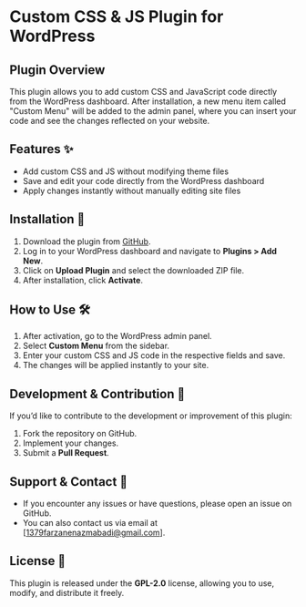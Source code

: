 # Custom CSS & JS Plugin for WordPress

## Plugin Overview
This plugin allows you to add custom CSS and JavaScript code directly from the WordPress dashboard. After installation, a new menu item called "Custom Menu" will be added to the admin panel, where you can insert your code and see the changes reflected on your website.

## Features ✨
- Add custom CSS and JS without modifying theme files
- Save and edit your code directly from the WordPress dashboard
- Apply changes instantly without manually editing site files

## Installation 📌

1. Download the plugin from [GitHub](https://https://github.com/farzane-na/custome-code-plugin).
2. Log in to your WordPress dashboard and navigate to **Plugins > Add New**.
3. Click on **Upload Plugin** and select the downloaded ZIP file.
4. After installation, click **Activate**.

## How to Use 🛠️

1. After activation, go to the WordPress admin panel.
2. Select **Custom Menu** from the sidebar.
3. Enter your custom CSS and JS code in the respective fields and save.
4. The changes will be applied instantly to your site.

## Development & Contribution 🤝

If you’d like to contribute to the development or improvement of this plugin:

1. Fork the repository on GitHub.
2. Implement your changes.
3. Submit a **Pull Request**.

## Support & Contact 📧

- If you encounter any issues or have questions, please open an issue on GitHub.
- You can also contact us via email at [1379farzanenazmabadi@gmail.com].

## License 📜
This plugin is released under the **GPL-2.0** license, allowing you to use, modify, and distribute it freely.

